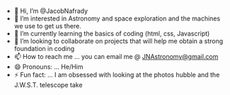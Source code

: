- 👋 Hi, I’m @JacobNafrady
- 👀 I’m interested in Astronomy and space exploration and the machines we use to get us there.
- 🌱 I’m currently learning the basics of coding (html, css, Javascript)
- 💞️ I’m looking to collaborate on projects that will help me obtain a strong foundation in coding 
- 📫 How to reach me ... you can email me @ JNAstronomy@gmail.com
- 😄 Pronouns: ... He/Him
- ⚡ Fun fact: ... I am obsessed with looking at the photos hubble and the J.W.S.T. telescope take

<!---
JacobNafrady/JacobNafrady is a ✨ special ✨ repository because its `README.md` (this file) appears on your GitHub profile.
You can click the Preview link to take a look at your changes.
--->
